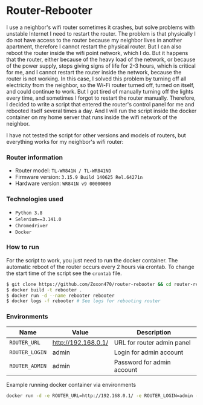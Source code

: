 # Router-Rebooter

I use a neighbor's wifi router sometimes it crashes, but solve problems with unstable Internet I need to restart the router. 
The problem is that physically I do not have access to the router because my neighbor lives in another apartment, therefore I cannot restart the physical router. But I can also reboot the router inside the wifi point network, which I do. But it happens that the router, either because of the heavy load of the network, or because of the power supply, stops giving signs of life for 2-3 hours, which is critical for me, and I cannot restart the router inside the network, because the router is not working. 
In this case, I solved this problem by turning off all electricity from the neighbor, so the Wi-Fi router turned off, turned on itself, and could continue to work. But I got tired of manually turning off the lights every time, and sometimes I forgot to restart the router manually. Therefore, I decided to write a script that entered the router's control panel for me and rebooted itself several times a day. And I will run the script inside the docker container on my home server that runs inside the wifi network of the neighbor.

I have not tested the script for other versions and models of routers, but everything works for my neighbor's wifi router:

### Router information
  - Router model: `TL-WR841N / TL-WR841ND`
  - Firmware version: `3.15.9 Build 140625 Rel.64271n`
  - Hardware version: `WR841N v9 00000000`

### Technologies used
  - `Python 3.8`
  - `Selenium==3.141.0`
  - `Chromedriver`
  - `Docker`

### How to run

For the script to work, you just need to run the docker container. The automatic reboot of the router occurs every 2 hours via crontab. To change the start time of the script see the `crontab` file.

```sh
$ git clone https://github.com/Zoxon470/router-rebooter && cd router-rebooter
$ docker build -t rebooter .
$ docker run -d --name rebooter rebooter
$ docker logs -f rebooter # See logs for rebooting router
```

### Environments

Name | Value | Description
------------ | ------------- | -------------
`ROUTER_URL` | http://192.168.0.1/ | URL for router admin panel 
`ROUTER_LOGIN` | admin | Login for admin account
`ROUTER_ADMIN` | admin | Password for admin account

Example running docker container via environments

```sh
docker run -d -e ROUTER_URL=http://192.168.0.1/ -e ROUTER_LOGIN=admin -e ROUTER_PASSWORD=admin --name rebooter rebooter
```
